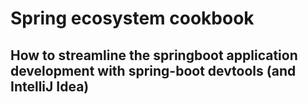 # Spring ecosystem cookbook

## How to streamline the springboot application development with spring-boot devtools (and IntelliJ Idea)
